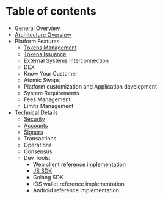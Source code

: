 # Table of contents

* [General Overview](README.md)
* [Architecture Overview](architecture.md)
* Platform Features
    * [Tokens Management](features/tokens_management.md)
    * [Tokens Issuance](features/tokens_issuance.md)
    * [External Systems Interconnection](features/exsys_connection.md)
    * DEX
    * Know Your Customer
    * Atomic Swaps
    * Platform customization and Application development
    * System Requirements
    * Fees Management
    * Limits Management
* Technical Details
    * [Security](tech/security.md)
    * [Accounts](tech/accounts.md)
    * [Signers](tech/signers.md)
    * Transactions
    * Operations
    * Consensus
    * Dev Tools:
        * [Web client reference implementation](https://github.com/tokend/client-scaffold)
        * [JS SDK](https://github.com/tokend/js-sdk)
        * Golang SDK
        * iOS wallet reference implementation
        * Android reference implementation